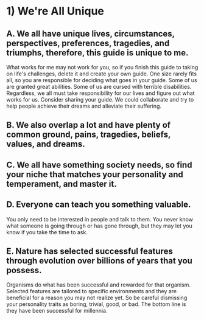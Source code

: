 # 1) We're All Unique

## A. We all have unique lives, circumstances, perspectives, preferences, tragedies, and triumphs, therefore, this guide is unique to me. 
What works for me may not work for you, so if you finish this guide to taking on life's challenges, delete it and create your own guide. One size rarely fits all, so you are responsible for deciding what goes in your guide. 
Some of us are granted great abilities. Some of us are cursed with terrible disabilities. Regardless, we all must take responsibility for our lives and figure out what works for us. Consider sharing your guide. We could collaborate and try to help people achieve their dreams and alleviate their suffering.

## B. We also overlap a lot and have plenty of common ground, pains, tragedies, beliefs, values, and dreams.

## C. We all have something society needs, so find your niche that matches your personality and temperament, and master it.

## D. Everyone can teach you something valuable.
You only need to be interested in people and talk to them. You never know what someone is going through or has gone through, but they may let you know if you take the time to ask.

## E. Nature has selected successful features through evolution over billions of years that you possess.
Organisms do what has been successful and rewarded for that organism. Selected features are tailored to specific environments and they are beneficial for a reason you may not realize yet. So be careful dismissing your personality traits as boring, trivial, good, or bad. The bottom line is they have been successful for millennia.
